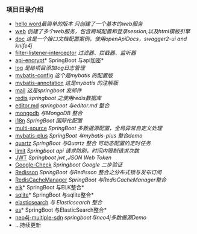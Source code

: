 ### 项目目录介绍

- [hello word](./hello-world)*最简单的版本 只创建了一个基本的web服务*
- [web]()   *创建了多个web服务，包含跨域配置和登录session,以及html模板引擎*
- [doc]()  *这是一个接口文档配置案例，使用openApiDocs，swagger2-ui and knife4j*
- [filter-listener-interceptor]() *过滤器、拦截器、监听器*
- [api-encrypt]()* SpringBoot 与api加密*
- [log]()   *是给项目添加log日志管理*
- [mybatis-config]()    *这个是mybatis 的配置版*
- [mybatis-annotation]() *这是mybatis 的注解版*
- [mail]() *这是springboot 发邮件*
- [redis]() *springboot 之使用redis数据库*
- [editor.md]() *springboot 与editor.md 整合*
- [mongodb]() *与MongoDB 整合*
- [i18n]() *SpringBoot 国际化配置*
- [multi-source]() *SpringBoot 多数据源配置，全局异常自定义处理*
- [mybatis-plus]() *SpringBoot 与mybatis-plus 整合demo*
- [quartz]() *SpringBoot 与Quartz 整合 可动态配置的定时任务*
- [limit]() *Springboot api 请求防刷，时间内限制请求次数*
- [JWT]() *Springboot jwt ,JSON Web Token*
- [Google-Check]() *Springboot Google 二步验证*
- [Redisson]() *SpringBoot 与Redisson 整合之分布式锁与发布订阅*
- [RedisCacheManager]() *SpringBoot 与RedisCacheManager整合*
- [elk]()* SpringBoot 与ELK整合*
- [sqlite]()* SpringBoot 与sqlite整合*
- [elasticsearch]() *与 Elasticsearch 整合*
- [es]()* SpringBoot 与ElasticSearch整合*
- [neo4j-multiple-sdn]() *springboot与neo4j多数据源Demo*
- ...持续更新
